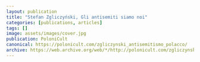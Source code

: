 ```yaml
---
layout: publication
title: "Stefan Zgliczyński, Gli antisemiti siamo noi"
categories: [publications, articles]
tags: []
image: assets/images/cover.jpg
publication: PoloniCult
canonical: https://polonicult.com/zgliczynski_antisemitismo_polacco/
archive: https://web.archive.org/web/*/http://polonicult.com/zgliczynski_antisemitismo_polacco/
---
```

